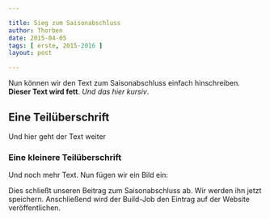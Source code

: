 ```yaml
---

title: Sieg zum Saisonabschluss
author: Thorben
date: 2015-04-05
tags: [ erste, 2015-2016 ]
layout: post

---
```


Nun können wir den Text zum Saisonabschluss einfach hinschreiben. **Dieser Text wird fett**. *Und das hier kursiv*.

Eine Teilüberschrift
--------------------

Und hier geht der Text weiter

<!-- continue -->

### Eine kleinere Teilüberschrift

Und noch mehr Text. Nun fügen wir ein Bild ein:

Dies schließt unseren Beitrag zum Saisonabschluss ab. Wir werden ihn jetzt speichern. Anschließend wird der Build-Job den 
Eintrag auf der Website veröffentlichen.
